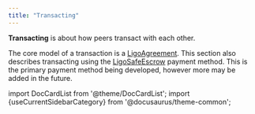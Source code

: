 ```yaml
---
title: "Transacting"
---
```


**Transacting** is about how peers transact with each other.

The core model of a transaction is a [LigoAgreement](../Reference/Schema/LigoAgreement). This section also describes transacting using the [LigoSafeEscrow](../Reference/Schema/LigoPaymentMethod/LigoSafeEscrow) payment method. This is the primary payment method being developed, however more may be added in the future.

import DocCardList from '@theme/DocCardList';
import {useCurrentSidebarCategory} from '@docusaurus/theme-common';

<DocCardList items={useCurrentSidebarCategory().items}/>